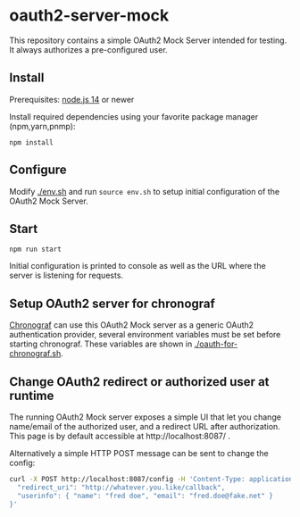 # oauth2-server-mock

This repository contains a simple OAuth2 Mock Server intended for testing. It always authorizes a pre-configured user.

## Install

Prerequisites: [node.js 14](https://nodejs.org/) or newer

Install required dependencies using your favorite package manager (npm,yarn,pnmp):

```
npm install
```

## Configure

Modify [./env.sh](./env.sh) and run `source env.sh` to setup initial configuration of the OAuth2 Mock Server.

## Start

```
npm run start
```

Initial configuration is printed to console as well as the URL where the server is listening for requests.

## Setup OAuth2 server for chronograf

[Chronograf](https://github.com/influxdata/chronograf) can use this OAuth2 Mock server as a generic OAuth2 authentication provider,
several environment variables must be set before starting chronograf. These variables are shown in [./oauth-for-chronograf.sh](./oauth-for-chronograf.sh).

## Change OAuth2 redirect or authorized user at runtime

The running OAuth2 Mock server exposes a simple UI that let you change name/email 
of the authorized user, and a redirect URL after authorization. This page is by default accessible at http://localhost:8087/ .

Alternatively a simple HTTP POST message can be sent to change the config:
```bash
curl -X POST http://localhost:8087/config -H 'Content-Type: application/json' -d '{
  "redirect_uri": "http://whatever.you.like/callback",
  "userinfo": { "name": "fred doe", "email": "fred.doe@fake.net" }
}'
```
